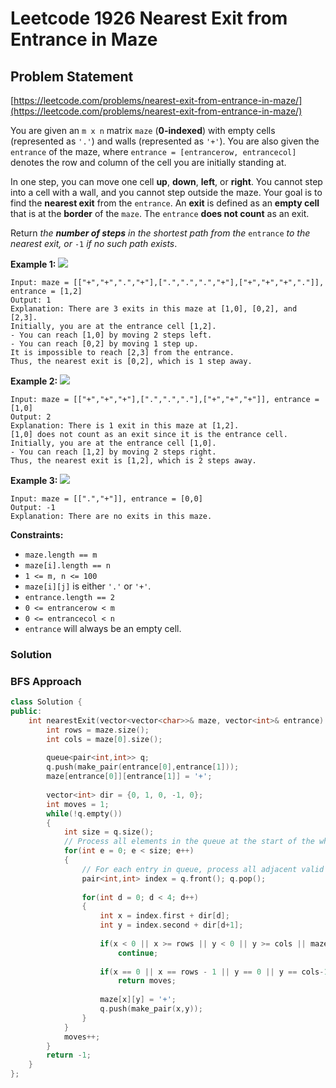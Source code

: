 # Leetcode 1926 Nearest Exit from Entrance in Maze

## Problem Statement

[https://leetcode.com/problems/nearest-exit-from-entrance-in-maze/](https://leetcode.com/problems/nearest-exit-from-entrance-in-maze/)

You are given an `m x n` matrix `maze` \(**0-indexed**\) with empty cells \(represented as `'.'`\) and walls \(represented as `'+'`\). You are also given the `entrance` of the maze, where `entrance = [entrancerow, entrancecol]` denotes the row and column of the cell you are initially standing at.

In one step, you can move one cell **up**, **down**, **left**, or **right**. You cannot step into a cell with a wall, and you cannot step outside the maze. Your goal is to find the **nearest exit** from the `entrance`. An **exit** is defined as an **empty cell** that is at the **border** of the `maze`. The `entrance` **does not count** as an exit.

Return _the **number of steps** in the shortest path from the_ `entrance` _to the nearest exit, or_ `-1` _if no such path exists_.

**Example 1:** ![](https://assets.leetcode.com/uploads/2021/06/04/nearest1-grid.jpg)

```text
Input: maze = [["+","+",".","+"],[".",".",".","+"],["+","+","+","."]], entrance = [1,2]
Output: 1
Explanation: There are 3 exits in this maze at [1,0], [0,2], and [2,3].
Initially, you are at the entrance cell [1,2].
- You can reach [1,0] by moving 2 steps left.
- You can reach [0,2] by moving 1 step up.
It is impossible to reach [2,3] from the entrance.
Thus, the nearest exit is [0,2], which is 1 step away.
```

**Example 2:** ![](https://assets.leetcode.com/uploads/2021/06/04/nearesr2-grid.jpg)

```text
Input: maze = [["+","+","+"],[".",".","."],["+","+","+"]], entrance = [1,0]
Output: 2
Explanation: There is 1 exit in this maze at [1,2].
[1,0] does not count as an exit since it is the entrance cell.
Initially, you are at the entrance cell [1,0].
- You can reach [1,2] by moving 2 steps right.
Thus, the nearest exit is [1,2], which is 2 steps away.
```

**Example 3:** ![](https://assets.leetcode.com/uploads/2021/06/04/nearest3-grid.jpg)

```text
Input: maze = [[".","+"]], entrance = [0,0]
Output: -1
Explanation: There are no exits in this maze.
```

**Constraints:**

* `maze.length == m`
* `maze[i].length == n`
* `1 <= m, n <= 100`
* `maze[i][j]` is either `'.'` or `'+'`.
* `entrance.length == 2`
* `0 <= entrancerow < m`
* `0 <= entrancecol < n`
* `entrance` will always be an empty cell.

### Solution

### BFS Approach

```cpp
class Solution {
public:
    int nearestExit(vector<vector<char>>& maze, vector<int>& entrance) {
        int rows = maze.size();
        int cols = maze[0].size();
        
        queue<pair<int,int>> q;
        q.push(make_pair(entrance[0],entrance[1]));
        maze[entrance[0]][entrance[1]] = '+';
        
        vector<int> dir = {0, 1, 0, -1, 0};
        int moves = 1;
        while(!q.empty())
        {
            int size = q.size();
            // Process all elements in the queue at the start of the while loop
            for(int e = 0; e < size; e++)
            {
                // For each entry in queue, process all adjacent valid entries
                pair<int,int> index = q.front(); q.pop();
                
                for(int d = 0; d < 4; d++)
                {
                    int x = index.first + dir[d];
                    int y = index.second + dir[d+1];
                    
                    if(x < 0 || x >= rows || y < 0 || y >= cols || maze[x][y] == '+')
                        continue;
                    
                    if(x == 0 || x == rows - 1 || y == 0 || y == cols-1)
                        return moves;
                    
                    maze[x][y] = '+';
                    q.push(make_pair(x,y));
                }
            }
            moves++;
        }
        return -1;
    }
};
```

